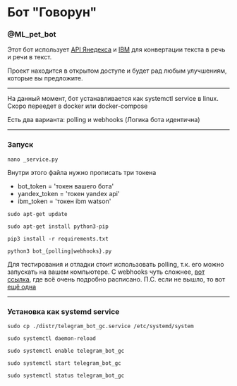 # Бот "Говорун"
### @ML_pet_bot

Этот бот использует [API Янедекса](https://cloud.yandex.ru/docs/speechkit/) и [IBM](https://cloud.ibm.com/docs/text-to-speech?topic=text-to-speech-gettingStarted) для конвертации текста в речь и речи в текст.

Проект находится в открытом доступе и будет рад любым улучшениям, которые вы предложите.


----

На данный момент, бот устанавливается как systemctl service в linux.
Скоро переедет в docker или docker-compose

Есть два варианта: polling и webhooks (Логика бота идентична)

-----

### Запуск

`nano _service.py`

Внутри этого файла нужно прописать три токена

* bot_token = 'токен вашего бота'
* yandex_token = 'токен yandex api'
* ibm_token = 'токен ibm watson'

`sudo apt-get update`

`sudo apt-get install python3-pip`

`pip3 install -r requirements.txt`

`python3 bot_{polling|webhooks}.py`

Для тестирования и отладки стоит использовать polling, т.к. его можно запускать на вашем компьютере. С webhooks чуть сложнее, [вот ссылка](https://habr.com/ru/company/ods/blog/462141/), где всё очень подробно расписано.
П.С. если не вышло, то вот [ещё одна](https://groosha.gitbook.io/telegram-bot-lessons/chapter4)
 
-----

### Установка как systemd service

`sudo cp ./distr/telegram_bot_gc.service /etc/systemd/system`

`sudo systemctl daemon-reload`

`sudo systemctl enable telegram_bot_gc`

`sudo systemctl start telegram_bot_gc`

`sudo systemctl status telegram_bot_gc`
